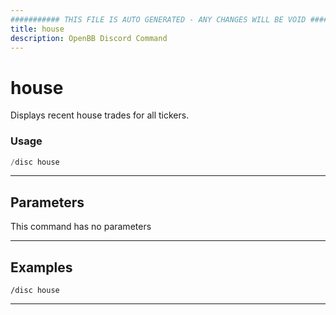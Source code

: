 ```yaml
---
########### THIS FILE IS AUTO GENERATED - ANY CHANGES WILL BE VOID ###########
title: house
description: OpenBB Discord Command
---
```


# house

Displays recent house trades for all tickers.

### Usage

```python wordwrap
/disc house
```

---

## Parameters

This command has no parameters



---

## Examples

```
/disc house
```
---
